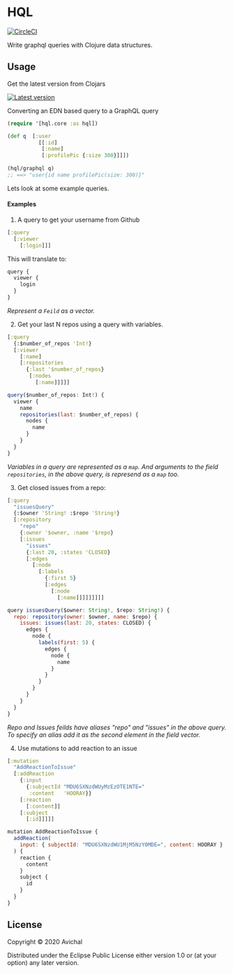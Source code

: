 # HQL

[![CircleCI](https://circleci.com/gh/avichalp/hql/tree/master.svg?style=svg)](https://circleci.com/gh/avichalp/hql/tree/master)

Write graphql queries with Clojure data structures.


## Usage 
Get the latest version from Clojars

[![Latest version](https://clojars.org/hql/latest-version.svg)](https://clojars.org/hql)


Converting an EDN based query to a GraphQL query

```Clojure
(require '[hql.core :as hql])

(def q  [:user
          [[:id]
           [:name]
           [:profilePic {:size 300}]]])
            
(hql/graphql q)
;; ==> "user{id name profilePic(size: 300)}"
```

Lets look at some example queries.


#### Examples

1. A query to get your username from Github

```Clojure
[:query
  [:viewer
    [:login]]]
```

This will translate to:
```javascript
query {
  viewer {
    login
  }
}
```

_Represent a `Feild` as a vector._

2. Get your last N repos using a query with variables.

```Clojure
[:query
  {:$number_of_repos 'Int!}
  [:viewer
    [:name]
    [:repositories
      {:last '$number_of_repos}
       [:nodes
         [:name]]]]]
```

```Javascript
query($number_of_repos: Int!) {
  viewer {
    name
    repositories(last: $number_of_repos) {
      nodes {
        name
      }
    }
  }
}
```

_Variables in a query are represented as a `map`. And arguments to the field `repositories`, in the above query, is represend as a `map` too._ 

3. Get closed issues from a repo:

```Clojure
[:query
  "issuesQuery"
  {:$owner 'String! :$repo 'String!}
  [:repository
    "repo"
    {:owner '$owner, :name '$repo}
    [:issues
      "issues"
      {:last 20, :states 'CLOSED}
      [:edges
        [:node
          [:labels
            {:first 5}
            [:edges
              [:node
                [:name]]]]]]]]]
```

```Javascript
query issuesQuery($owner: String!, $repo: String!) {
  repo: repository(owner: $owner, name: $repo) {
    issues: issues(last: 20, states: CLOSED) {
      edges {
        node {
          labels(first: 5) {
            edges {
              node {
                name
              }
            }
          }
        }
      }
    }
  }
}
```

_Repo and Issues feilds have aliases "repo" and "issues" in the above query.
To specify an alias add it as the second element in the field vector._

4. Use mutations to add reaction to an issue

```Clojure
[:mutation
  "AddReactionToIssue"
  [:addReaction
    {:input
      {:subjectId "MDU6SXNzdWUyMzEzOTE1NTE="
       :content   'HOORAY}}
    [:reaction
      [:content]]
    [:subject
      [:id]]]]]
```

```Javascript
mutation AddReactionToIssue {
  addReaction(
    input: { subjectId: "MDU6SXNzdWU1MjM5NzY0MDE=", content: HOORAY }
  ) {
    reaction {
      content
    }
    subject {
      id
    }
  }
}

```

## License

Copyright © 2020 Avichal

Distributed under the Eclipse Public License either version 1.0 or (at
your option) any later version.

